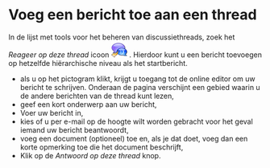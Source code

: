 # Voeg een bericht toe aan een thread

In de lijst met tools voor het beheren van discussiethreads, zoek het _Reageer op deze thread_ icoon ![](../../.gitbook/assets/graphics17.png) . Hierdoor kunt u een bericht toevoegen op hetzelfde hiërarchische niveau als het startbericht.

* als u op het pictogram klikt, krijgt u toegang tot de online editor om uw bericht te schrijven. Onderaan de pagina verschijnt een gebied waarin u de andere berichten van de thread kunt lezen,
* geef een kort onderwerp aan uw bericht,
* Voer uw bericht in,
* kies of u per e-mail op de hoogte wilt worden gebracht voor het geval iemand uw bericht beantwoordt,
* voeg een document \(optioneel\) toe en, als je dat doet, voeg dan een korte opmerking toe die het document beschrijft,
* Klik op de _Antwoord op deze thread_ knop.


